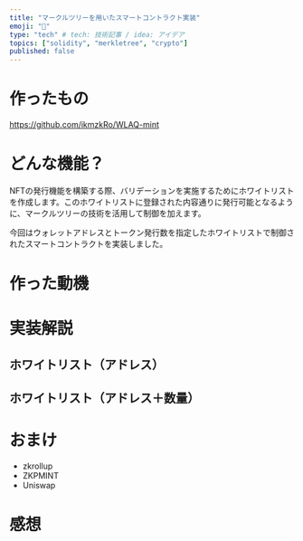 ```yaml
---
title: "マークルツリーを用いたスマートコントラクト実装"
emoji: "🦁"
type: "tech" # tech: 技術記事 / idea: アイデア
topics: ["solidity", "merkletree", "crypto"]
published: false
---
```


# 作ったもの
https://github.com/ikmzkRo/WLAQ-mint

# どんな機能？
NFTの発行機能を構築する際、バリデーションを実施するためにホワイトリストを作成します。このホワイトリストに登録された内容通りに発行可能となるように、マークルツリーの技術を活用して制御を加えます。

今回はウォレットアドレスとトークン発行数を指定したホワイトリストで制御されたスマートコントラクトを実装しました。

# 作った動機

# 実装解説

## ホワイトリスト（アドレス）

## ホワイトリスト（アドレス＋数量）

# おまけ

- zkrollup
- ZKPMINT
- Uniswap

# 感想
